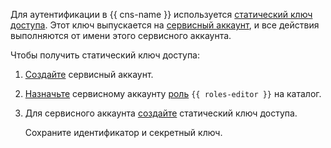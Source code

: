 Для аутентификации в {{ cns-name }} используется [статический ключ доступа](../../iam/concepts/authorization/access-key.md). Этот ключ выпускается на [сервисный аккаунт](../../iam/concepts/users/service-accounts.md), и все действия выполняются от имени этого сервисного аккаунта.

Чтобы получить статический ключ доступа:
1. [Создайте](../../iam/operations/sa/create.md) сервисный аккаунт.
1. [Назначьте](../../iam/operations/sa/assign-role-for-sa.md) сервисному аккаунту [роль](../../iam/roles-reference.md#editor) `{{ roles-editor }}` на каталог.
1. Для сервисного аккаунта [создайте](../../iam/operations/authentication/manage-access-keys.md#create-access-key) статический ключ доступа.

    Сохраните идентификатор и секретный ключ.

